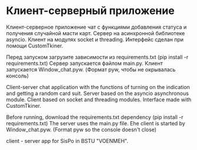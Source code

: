 # Клиент-серверный приложение
Клиент-серверное приложение чат с функциями добавления статуса и получения случайной масти карт. 
Сервер на асинхронной библиотеке asyncio. Клиент на модулях socket и threading. 
Интерфейс сделан при помощи CustomTkiner.

Перед запуском загрузите зависимости из requirements.txt (pip install -r requirements.txt)
Сервер запускается файлом main.py. Клиент запускается Window_chat.pyw. (Формат pyw, чтобы не окрывалась консоль)

Client-server chat application with the functions of turning on the indication and getting a random card suit.
Server based on the asyncio asynchronous module. Client based on socket and threading modules.
Interface made with CustomTkiner.

Before running, download the requirements.txt dependency (pip install -r requirements.txt)
The server uses the main.py file. Еhe client is started by Window_chat.pyw. (Format pyw so the console doesn't close)

client - server app for SisPo in BSTU "VOENMEH".
